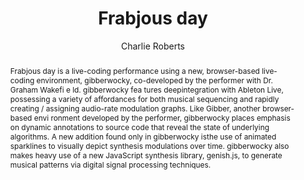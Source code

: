 --- 
  title: "Frabjous day" 
  abstract: "Frabjous day is a live-coding performance using a new, browser-based live-coding environment, gibberwocky, co-developed by the performer with Dr. Graham Wakefi e ld. gibberwocky fea tures deepintegration with Ableton Live, possessing a variety of affordances for both musical sequencing and rapidly creating / assigning audio-rate modulation graphs. Like Gibber, another browser-based envi ronment developed by the performer, gibberwocky places emphasis on dynamic annotations to source code that reveal the state of underlying algorithms. A new addition found only in gibberwocky isthe use of animated sparklines to visually depict synthesis modulations over time. gibberwocky also makes heavy use of a new JavaScript synthesis library, genish.js, to generate musical patterns via digital signal processing techniques." 
  address: "London" 
  author: "Charlie Roberts" 
  booktitle: "Proceedings of the International Web Audio Conference" 
  editor: "Florian Thalmann, Sebastian Ewert" 
  month: "Proceedings of the International Web Audio Conference"
  pages: "2017" 
  publisher: "Queen Mary University of London" 
  series: "WAC '17"
  type: "Performance"  
  year: "2017" 
  id: "2017_EA_75" 
  tags: year2017 
  pdflink: /_data/papers/pdf/2017/2017_75.pdf
  ISSN: 2663-5844
---
